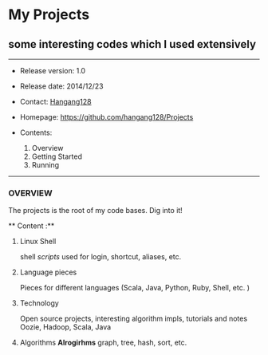 # My Projects #
## some interesting codes which I used extensively ##

---
- Release version: 1.0
- Release date: 2014/12/23
- Contact: [Hangang128](mailto:hangang128@gmail.com)
- Homepage: https://github.com/hangang128/Projects

- Contents:
    1. Overview
    2. Getting Started
    3. Running

---
### OVERVIEW ###

The projects is the root of my code bases. Dig into it!

  ** Content :**

1. Linux Shell

    shell *scripts* used for login, shortcut, aliases, etc.

2. Language pieces

    Pieces for different languages (Scala, Java, Python, Ruby, Shell, etc. )

3. Technology

    Open source projects, interesting algorithm impls, tutorials and notes
	Oozie, Hadoop, Scala, Java

4. Algorithms
  **Alrogirhms**
   graph, tree, hash, sort, etc.

